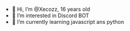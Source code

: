 - 👋 Hi, I’m @Xecozz, 16 years old
- 👀 I’m interested in Discord BOT
- 🌱 I’m currently learning javascript ans python

<!---
Xecozz/Xecozz is a ✨ special ✨ repository because its `README.md` (this file) appears on your GitHub profile.
You can click the Preview link to take a look at your changes.
--->
